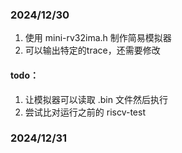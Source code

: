 ### 2024/12/30

1. 使用 mini-rv32ima.h 制作简易模拟器
2. 可以输出特定的trace，还需要修改

#### todo：

1. 让模拟器可以读取 .bin 文件然后执行
2. 尝试比对运行之前的 riscv-test

### 2024/12/31